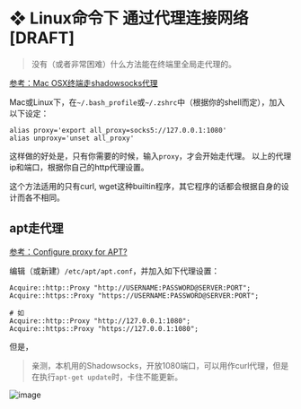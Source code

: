 # ❖ Linux命令下 通过代理连接网络 [DRAFT]

> 没有（或者非常困难）什么方法能在终端里全局走代理的。

[参考：Mac OSX终端走shadowsocks代理](https://github.com/mrdulin/blog/issues/18)

Mac或Linux下，在`~/.bash_profile`或`~/.zshrc`中（根据你的shell而定），加入以下设定：
```
alias proxy='export all_proxy=socks5://127.0.0.1:1080'
alias unproxy='unset all_proxy'
```
这样做的好处是，只有你需要的时候，输入`proxy`，才会开始走代理。
以上的代理ip和端口，根据你自己的http代理设置。

这个方法适用的只有curl, wget这种builtin程序，其它程序的话都会根据自身的设计而各不相同。


## apt走代理

[参考：Configure proxy for APT?](https://askubuntu.com/questions/257290/configure-proxy-for-apt)


编辑（或新建）`/etc/apt/apt.conf`，并加入如下代理设置：
```
Acquire::http::Proxy "http://USERNAME:PASSWORD@SERVER:PORT";
Acquire::https::Proxy "https://USERNAME:PASSWORD@SERVER:PORT";

# 如
Acquire::http::Proxy "http://127.0.0.1:1080";
Acquire::https::Proxy "https://127.0.0.1:1080";
```

但是，
> 亲测，本机用的Shadowsocks，开放1080端口，可以用作curl代理，但是在执行`apt-get update`时，卡住不能更新。

![image](https://user-images.githubusercontent.com/14041622/45930417-a2aa4b80-bf92-11e8-8641-63679720ee19.png)
